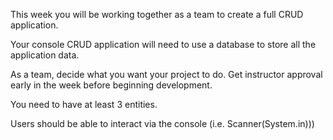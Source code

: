 This week you will be working together as a team to create a full CRUD application.

Your console CRUD application will need to use a database to store all the application data.

As a team, decide what you want your project to do. Get instructor approval early in the week before beginning development.

You need to have at least 3 entities.

Users should be able to interact via the console (i.e. Scanner(System.in)))

